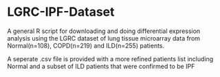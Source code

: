 # LGRC-IPF-Dataset

A general R script for downloading and doing differential expression analysis using the LGRC dataset of lung tissue microarray data from Normal(n=108), COPD(n=219) and ILD(n=255) patients.

A seperate .csv file is provided with a more refined patients list including Normal and a subset of ILD patients that were confirmed to be IPF
